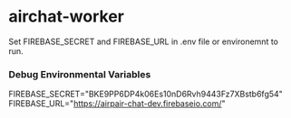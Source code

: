 # airchat-worker

Set FIREBASE_SECRET and FIREBASE_URL in .env file or environemnt to run.

### Debug Environmental Variables

FIREBASE_SECRET="BKE9PP6DP4k06Es10nD6Rvh9443Fz7XBstb6fg54"
FIREBASE_URL="https://airpair-chat-dev.firebaseio.com/"
